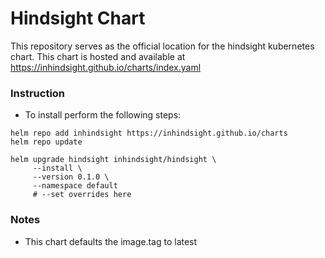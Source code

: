# Hindsight Chart

This repository serves as the official location for the hindsight kubernetes chart.  This chart is hosted and available at https://inhindsight.github.io/charts/index.yaml

### Instruction

* To install perform the following steps:
```
helm repo add inhindsight https://inhindsight.github.io/charts
helm repo update

helm upgrade hindsight inhindsight/hindsight \
     --install \
     --version 0.1.0 \
     --namespace default
     # --set overrides here
```

### Notes

* This chart defaults the image.tag to latest
